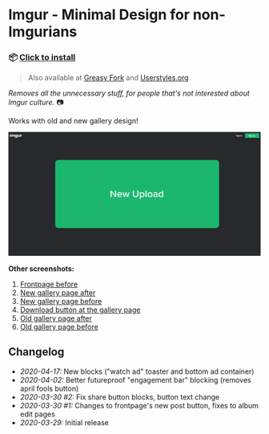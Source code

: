 # Imgur - Minimal Design for non-Imgurians

### 📦 [Click to install](https://github.com/krisu5/userstyles/raw/master/Imgur%20-%20Minimal%20Design%20for%20non-Imgurians/imgur_-_minimal_design_for_non-imgurians.user.css)

> Also available at [Greasy Fork](https://greasyfork.org/en/scripts/398960-imgur-minimal-design-for-non-imgurians) and [Userstyles.org](https://userstyles.org/styles/181729/imgur-minimal-design-for-non-imgurians)

*Removes all the unnecessary stuff, for people that's not interested about Imgur culture.* 📷

Works with old and new gallery design!

![Userstyle screenshot, Imgur frontpage after](screenshots/1_frontpage_after.png)

**Other screenshots:**
1. [Frontpage before](screenshots/2_frontpage_before.jpg)
2. [New gallery page after](screenshots/3_new_gallery_after.jpg)
3. [New gallery page before](screenshots/4_new_gallery_before.jpg)
4. [Download button at the gallery page](screenshots/5_download_button.jpg)
5. [Old gallery page after](screenshots/6_old_gallery_after.jpg)
6. [Old gallery page before](screenshots/7_old_gallery_before.jpg)

## Changelog

- *2020-04-17:* New blocks ("watch ad" toaster and bottom ad container)
- *2020-04-02:* Better futureproof "engagement bar" blocking (removes april fools button)
- *2020-03-30 #2:* Fix share button blocks, button text change
- *2020-03-30 #1:* Changes to frontpage's new post button, fixes to album edit pages
- *2020-03-29:* Initial release